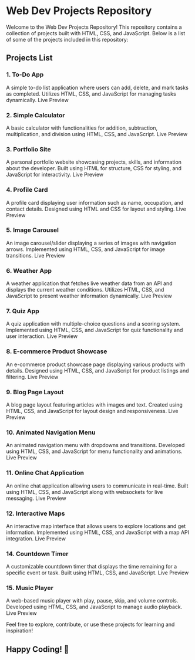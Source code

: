 # Web Dev Projects Repository

Welcome to the Web Dev Projects Repository! This repository contains a collection of projects built with HTML, CSS, and JavaScript. Below is a list of some of the projects included in this repository:

## Projects List

### 1. To-Do App
A simple to-do list application where users can add, delete, and mark tasks as completed. Utilizes HTML, CSS, and JavaScript for managing tasks dynamically.
Live Preview

### 2. Simple Calculator
A basic calculator with functionalities for addition, subtraction, multiplication, and division using HTML, CSS, and JavaScript.
Live Preview

### 3. Portfolio Site
A personal portfolio website showcasing projects, skills, and information about the developer. Built using HTML for structure, CSS for styling, and JavaScript for interactivity.
Live Preview

### 4. Profile Card
A profile card displaying user information such as name, occupation, and contact details. Designed using HTML and CSS for layout and styling.
Live Preview

### 5. Image Carousel
An image carousel/slider displaying a series of images with navigation arrows. Implemented using HTML, CSS, and JavaScript for image transitions.
Live Preview

### 6. Weather App
A weather application that fetches live weather data from an API and displays the current weather conditions. Utilizes HTML, CSS, and JavaScript to present weather information dynamically.
Live Preview

### 7. Quiz App
A quiz application with multiple-choice questions and a scoring system. Implemented using HTML, CSS, and JavaScript for quiz functionality and user interaction.
Live Preview

### 8. E-commerce Product Showcase
An e-commerce product showcase page displaying various products with details. Designed using HTML, CSS, and JavaScript for product listings and filtering.
Live Preview

### 9. Blog Page Layout
A blog page layout featuring articles with images and text. Created using HTML, CSS, and JavaScript for layout design and responsiveness.
Live Preview

### 10. Animated Navigation Menu
An animated navigation menu with dropdowns and transitions. Developed using HTML, CSS, and JavaScript for menu functionality and animations.
Live Preview

### 11. Online Chat Application
An online chat application allowing users to communicate in real-time. Built using HTML, CSS, and JavaScript along with websockets for live messaging.
Live Preview

### 12. Interactive Maps
An interactive map interface that allows users to explore locations and get information. Implemented using HTML, CSS, and JavaScript with a map API integration.
Live Preview

### 14. Countdown Timer
A customizable countdown timer that displays the time remaining for a specific event or task. Built using HTML, CSS, and JavaScript.
Live Preview
### 15. Music Player
A web-based music player with play, pause, skip, and volume controls. Developed using HTML, CSS, and JavaScript to manage audio playback.
Live Preview

Feel free to explore, contribute, or use these projects for learning and inspiration!

## Happy Coding! 🚀
